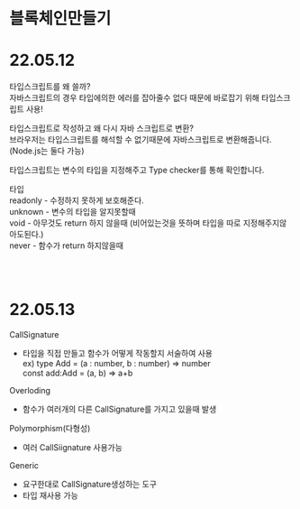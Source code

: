 #     블록체인만들기

# 22.05.12  
타입스크립트를 왜 쓸까?  
자바스크립트의 경우 타입에의한 에러를 잡아줄수 없다 때문에 바로잡기 위해 타입스크립트 사용!

타입스크립트로 작성하고 왜 다시 자바 스크립트로 변환?  
브라우저는 타입스크립트를 해석할 수 없기때문에 자바스크립트로 변환해줍니다.  
(Node.js는 둘다 가능)

타입스크립트는 변수의 타입을 지정해주고 Type checker를 통해 확인합니다.

타입  
readonly - 수정하지 못하게 보호해준다.  
unknown - 변수의 타입을 알지못할때  
void - 아무것도 return 하지 않을때 (비어있는것을 뜻하며 타입을 따로 지정해주지않아도된다.)  
never - 함수가 return 하지않을때

<br></br>

# 22.05.13
CallSignature
  - 타입을 직접 만들고 함수가 어떻게 작동할지 서술하여 사용  
ex) type Add = (a : number, b : number) => number  
const add:Add = (a, b) => a+b

Overloding
  - 함수가 여러개의 다른 CallSignature를 가지고 있을때 발생  

Polymorphism(다형성)
  - 여러 CallSiignature 사용가능

Generic
  - 요구한대로 CallSignature생성하는 도구
  - 타입 재사용 가능
